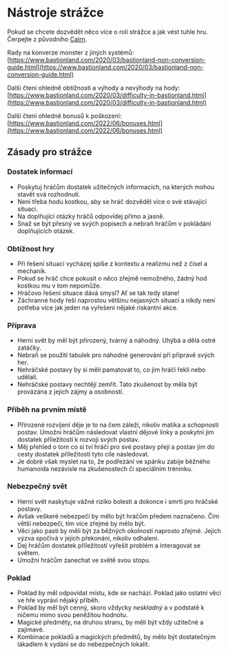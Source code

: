 # Nástroje strážce

Pokud se chcete dozvědět něco více o roli strážce a jak vést tuhle hru. Čerpejte z původního [Cairn](https://cairnrpg.com/second-edition/wardens-guide/).

Rady na konverze monster z jiných systémů: [https://www.bastionland.com/2020/03/bastionland-non-conversion-guide.html](https://www.bastionland.com/2020/03/bastionland-non-conversion-guide.html)

Další čtení ohledně obtížnosti a výhody a nevýhody na hody: [https://www.bastionland.com/2020/03/difficulty-in-bastionland.html](https://www.bastionland.com/2020/03/difficulty-in-bastionland.html)

Další čtení ohledně bonusů k poškození:
[https://www.bastionland.com/2022/06/bonuses.html](https://www.bastionland.com/2022/06/bonuses.html)

## Zásady pro strážce

### Dostatek informací

- Poskytuj hráčům dostatek užitečných informacích, na kterých mohou stavět svá rozhodnutí.
- Není třeba hodu kostkou, aby se hráč dozvěděl více o své stávající situaci.
- Na doplňující otázky hráčů odpovídej přímo a jasně.
- Snaž se být přesný ve svých popisech a nebraň hráčům v pokládání doplňujících otázek.

### Obtížnost hry

- Při řešení situací vycházej spíše z kontextu a realizmu než z čísel a mechanik.
- Pokud se hráč chce pokusit o něco zřejmě nemožného, žádný hod kostkou mu v tom nepomůže.
- Hráčovo řešení situace dává smysl? Ať se tak tedy stane!
- Záchranné hody řeší naprostou většinu nejasných situací a nikdy není potřeba více jak jeden na vyřešení nějaké riskantní akce.

### Příprava

- Herní svět by měl být přirozený, tvárný a náhodný. Uhýbá a dělá ostré zatáčky.
- Nebraň se použití tabulek pro náhodné generování při přípravě svých her.
- Nehráčské postavy by si měli pamatovat to, co jim hráči řekli nebo udělali.
- Nehráčské postavy nechtějí zemřít. Tato zkušenost by měla být provázána z jejich zájmy a osobností.

###   Příběh na prvním místě

- Přirozené rozvíjení děje je to na čem záleží, nikoliv matika a schopnosti postav. Umožni hráčům následovat vlastní dějové linky a poskytni jim dostatek příležitostí k rozvoji svých postav. 
- Měj přehled o tom co si tví hráči pro své postavy přejí a postav jim do cesty dostatek příležitostí tyto cíle následovat.
- Je dobré však myslet na to, že podřezání ve spánku zabije běžného humanoida nezávisle na zkušenostech či speciálním tréninku. 

###   Nebezpečný svět

- Herní svět naskytuje vážné riziko bolesti a dokonce i smrti pro hráčské postavy.
- Avšak veškeré nebezpečí by mělo být hráčům předem naznačeno. Čím větší nebezpečí, tím více zřejmé by mělo být.
- Věci jako pasti by měli být za běžných okolností naprosto zřejmé. Jejich výzva spočívá v jejich překonání, nikoliv odhalení.
- Dej hráčům dostatek příležitostí vyřešit problém a interagovat se světem.
- Umožni hráčům zanechat ve světě svou stopu.

###  Poklad

- Poklad by měl odpovídat místu, kde se nachází. Poklad jako ostatní věci ve hře vypráví nějaký příběh.
- Poklad by měl být cenný, skoro vždycky *neskladný* a v podstatě k ničemu mimo svou peněžitou hodnotu.
- Magické předměty, na druhou stranu, by měli být vždy užitečné a zajímavé.
- Kombinace pokladů a magických předmětů, by mělo být dostatečným lákadlem k vydání se do nebezpečných lokalit.
